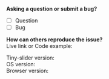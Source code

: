 **Asking a question or submit a bug?**  
- [ ] Question
- [ ] Bug

**How can others reproduce the issue?**  
Live link or Code example:

Tiny-slider version:   
OS version:   
Browser version: